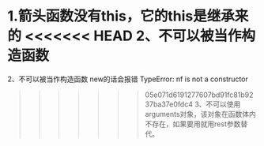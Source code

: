 1.箭头函数没有this，它的this是继承来的
<<<<<<< HEAD
2、不可以被当作构造函数
=======
2、不可以被当作构造函数 new的话会报错 TypeError: nf is not a constructor
>>>>>>> 05e071d6191277607bd91fc81b9237ba37e0fdc4
3、不可以使用arguments对象，该对象在函数体内不存在，如果要用就用rest参数替代。